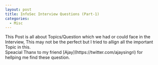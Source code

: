 ```yaml
---
layout: post
title: InfoSec Interview Questions (Part-1)
categories:
  - Misc
---
```


<p>This Post is all about Topics/Question which we had or could face in the Interview, This may not be the perfect but I tried to allign all the important Topic in this.
<br>Speacial Thanx to my friend [Ajay](https://twitter.com/ajaysingri) for hellping me find these question.</p>

